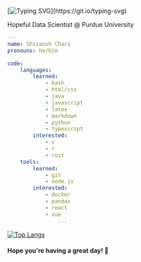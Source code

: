 [![Typing SVG](https://readme-typing-svg.herokuapp.com?color=%2336BCF7&lines=Hi%2C+I+am+Shriansh+Chari!)](https://git.io/typing-svg)

Hopeful Data Scientist @ Purdue University

```yaml
---
name: Shriansh Chari
pronouns: he/him

code:
	languages:
		learned: 
			- bash
			- html/css
			- java
			- javascript
			- latex
			- markdown
			- python
			- typescript
		interested: 
			- c
			- r
			- rust
	tools:
		learned: 
			- git
			- node.js
		interested: 
			- docker
			- pandas
			- react
			- vue
				...
```

[![Top Langs](https://github-readme-stats.vercel.app/api/top-langs/?username=shrianshChari&theme=onedark&show_icons=true)](https://github.com/anuraghazra/github-readme-stats)

#### Hope you're having a great day! :wave:
<!--
**shrianshChari/shrianshChari** is a ✨ _special_ ✨ repository because its `README.md` (this file) appears on your GitHub profile.

Here are some ideas to get you started:

- 🔭 I’m currently working on ...
- 🌱 I’m currently learning ...
- 👯 I’m looking to collaborate on ...
- 🤔 I’m looking for help with ...
- 💬 Ask me about ...
- 📫 How to reach me: ...
- 😄 Pronouns: ...
- ⚡ Fun fact: ...
		-->
